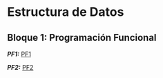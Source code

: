 # Estructura de Datos

## Bloque 1: Programación Funcional

***PF1:*** [PF1](https://github.com/Hidden-Process/DataStructures/blob/main/P1-PF1/EDPractica1.hs)

***PF2:*** [PF2](https://github.com/Hidden-Process/DataStructures/blob/main/P2-PF2/EDPractica2.hs)

